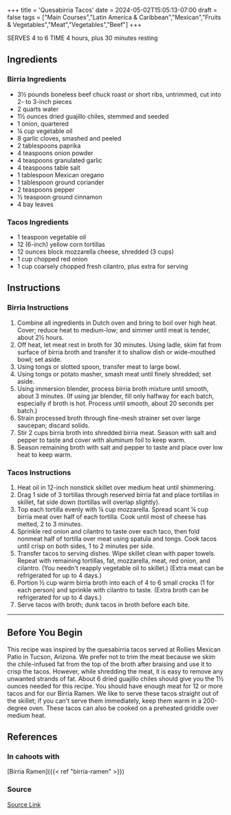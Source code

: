+++
title = 'Quesabirria Tacos'
date = 2024-05-02T15:05:13-07:00
draft = false
tags = ["Main Courses","Latin America & Caribbean","Mexican","Fruits & Vegetables","Meat","Vegetables","Beef"]
+++

SERVES 4 to 6
TIME 4 hours, plus 30 minutes resting

## Ingredients

### Birria Ingredients

- 3½ pounds boneless beef chuck roast or short ribs, untrimmed, cut into 2- to 3-inch pieces
- 2 quarts water
- 1½ ounces dried guajillo chiles, stemmed and seeded
- 1 onion, quartered
- ¼ cup vegetable oil
- 8 garlic cloves, smashed and peeled
- 2 tablespoons paprika
- 4 teaspoons onion powder
- 4 teaspoons granulated garlic
- 4 teaspoons table salt
- 1 tablespoon Mexican oregano
- 1 tablespoon ground coriander
- 2 teaspoons pepper
- ½ teaspoon ground cinnamon
- 4 bay leaves

### Tacos Ingredients

- 1 teaspoon vegetable oil
- 12 (6-inch) yellow corn tortillas
- 12 ounces block mozzarella cheese, shredded (3 cups)
- 1 cup chopped red onion
- 1 cup coarsely chopped fresh cilantro, plus extra for serving

## Instructions

### Birria Instructions

1. Combine all ingredients in Dutch oven and bring to boil over high heat. Cover; reduce heat to medium-low; and simmer until meat is tender, about 2½ hours.
2. Off heat, let meat rest in broth for 30 minutes. Using ladle, skim fat from surface of birria broth and transfer it to shallow dish or wide-mouthed bowl; set aside.
3. Using tongs or slotted spoon, transfer meat to large bowl.
4. Using tongs or potato masher, smash meat until finely shredded; set aside.
5. Using immersion blender, process birria broth mixture until smooth, about 3 minutes. (If using jar blender, fill only halfway for each batch, especially if broth is hot. Process until smooth, about 20 seconds per batch.)
6. Strain processed broth through fine-mesh strainer set over large saucepan; discard solids.
7. Stir 2 cups birria broth into shredded birria meat. Season with salt and pepper to taste and cover with aluminum foil to keep warm.
8. Season remaining broth with salt and pepper to taste and place over low heat to keep warm.

### Tacos Instructions

1. Heat oil in 12-inch nonstick skillet over medium heat until shimmering.
2. Drag 1 side of 3 tortillas through reserved birria fat and place tortillas in skillet, fat side down (tortillas will overlap slightly).
3. Top each tortilla evenly with ¼ cup mozzarella. Spread scant ¼ cup birria meat over half of each tortilla. Cook until most of cheese has melted, 2 to 3 minutes.
4. Sprinkle red onion and cilantro to taste over each taco, then fold nonmeat half of tortilla over meat using spatula and tongs. Cook tacos until crisp on both sides, 1 to 2 minutes per side.
5. Transfer tacos to serving dishes. Wipe skillet clean with paper towels. Repeat with remaining tortillas, fat, mozzarella, meat, red onion, and cilantro. (You needn't reapply vegetable oil to skillet.) (Extra meat can be refrigerated for up to 4 days.)
6. Portion ½ cup warm birria broth into each of 4 to 6 small crocks (1 for each person) and sprinkle with cilantro to taste. (Extra broth can be refrigerated for up to 4 days.)
7. Serve tacos with broth; dunk tacos in broth before each bite.

***

## Before You Begin

This recipe was inspired by the quesabirria tacos served at Rollies Mexican Patio in Tucson, Arizona. We prefer not to trim the meat because we skim the chile-infused fat from the top of the broth after braising and use it to crisp the tacos. However, while shredding the meat, it is easy to remove any unwanted strands of fat. About 6 dried guajillo chiles should give you the 1½ ounces needed for this recipe. You should have enough meat for 12 or more tacos and for our Birria Ramen. We like to serve these tacos straight out of the skillet; if you can't serve them immediately, keep them warm in a 200-degree oven. These tacos can also be cooked on a preheated griddle over medium heat.

## References

### In cahoots with

[Birria Ramen]({{< ref "birria-ramen" >}})

### Source

[Source Link](https://www.americastestkitchen.com/recipes/15407-quesabirria-tacos)